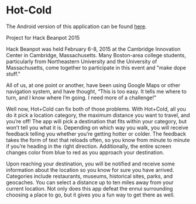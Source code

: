 # Hot-Cold

The Android version of this application can be found [here](https://github.com/dan3944/HotColdAndroid).

Project for Hack Beanpot 2015

Hack Beanpot was held February 6-8, 2015 at the Cambridge Innovation Center in Cambridge, Massachusetts. Many Boston-area college students, particularly from Northeastern University and the University of Massachusetts, come together to participate in this event and "make dope stuff."

All of us, at one point or another, have been using Google Maps or other navigation system, and have thought, “This is too easy. It tells me where to turn, and I know where I’m going. I need more of a challenge!”

Well now, Hot+Cold can fix both of those problems. With Hot+Cold, all you do it pick a location category, the maximum distance you want to travel, and you’re off! The app will pick a destination that fits within your category, but won’t tell you what it is. Depending on which way you walk, you will receive feedback telling you whether you’re getting hotter or colder. The feedback takes the form of text that reloads often, so you know from minute to minute if you’re heading in the right direction. Additionally, the entire screen changes color from blue to red as you approach your destination.

Upon reaching your destination, you will be notified and receive some information about the location so you know for sure you have arrived. Categories include restaurants, museums, historical sites, parks, and geocaches. You can select a distance up to ten miles away from your current location. Not only does this app defeat the ennui surrounding choosing a place to go, but it gives you a fun way to get there as well.
